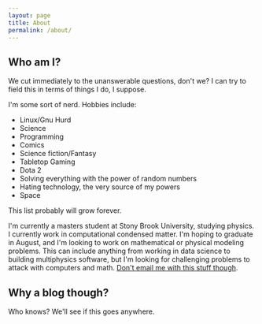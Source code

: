 ```yaml
---
layout: page
title: About
permalink: /about/
---
```


## Who am I?

We cut immediately to the unanswerable questions, don't we? I can try to field this in terms of things I do, I suppose. 

I'm some sort of nerd. Hobbies include:

+ Linux/Gnu Hurd
+ Science
+ Programming
+ Comics
+ Science fiction/Fantasy
+ Tabletop Gaming
+ Dota 2
+ Solving everything with the power of random numbers
+ Hating technology, the very source of my powers
+ Space

This list probably will grow forever. 


I'm currently a masters student at Stony Brook University, studying physics. I currently work in computational condensed matter. I'm hoping to graduate in August, and I'm looking to work on mathematical or physical modeling problems. This can include anything from working in data science to building multiphysics software, but I'm looking for challenging problems to attack with computers and math. [Don't email me with this stuff though][linkedin].

[linkedin]:https://www.linkedin.com/in/dhruv-mittal-5305b661

## Why a blog though?

Who knows? We'll see if this goes anywhere. 
